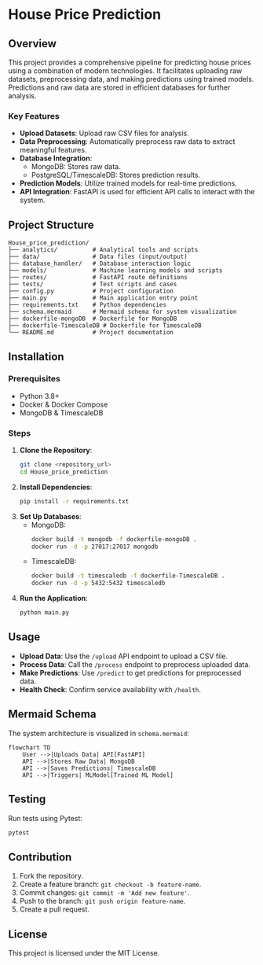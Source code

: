 # House Price Prediction

## Overview
This project provides a comprehensive pipeline for predicting house prices using a combination of modern technologies. It facilitates uploading raw datasets, preprocessing data, and making predictions using trained models. Predictions and raw data are stored in efficient databases for further analysis.

### Key Features
- **Upload Datasets**: Upload raw CSV files for analysis.
- **Data Preprocessing**: Automatically preprocess raw data to extract meaningful features.
- **Database Integration**: 
  - MongoDB: Stores raw data.
  - PostgreSQL/TimescaleDB: Stores prediction results.
- **Prediction Models**: Utilize trained models for real-time predictions.
- **API Integration**: FastAPI is used for efficient API calls to interact with the system.

## Project Structure
```
House_price_prediction/
├── analytics/          # Analytical tools and scripts
├── data/               # Data files (input/output)
├── database_handler/   # Database interaction logic
├── models/             # Machine learning models and scripts
├── routes/             # FastAPI route definitions
├── tests/              # Test scripts and cases
├── config.py           # Project configuration
├── main.py             # Main application entry point
├── requirements.txt    # Python dependencies
├── schema.mermaid      # Mermaid schema for system visualization
├── dockerfile-mongoDB  # Dockerfile for MongoDB
├── dockerfile-TimescaleDB # Dockerfile for TimescaleDB
└── README.md           # Project documentation
```

## Installation
### Prerequisites
- Python 3.8+
- Docker & Docker Compose
- MongoDB & TimescaleDB

### Steps
1. **Clone the Repository**:
   ```bash
   git clone <repository_url>
   cd House_price_prediction
   ```
2. **Install Dependencies**:
   ```bash
   pip install -r requirements.txt
   ```
3. **Set Up Databases**:
   - MongoDB:
     ```bash
     docker build -t mongodb -f dockerfile-mongoDB .
     docker run -d -p 27017:27017 mongodb
     ```
   - TimescaleDB:
     ```bash
     docker build -t timescaledb -f dockerfile-TimescaleDB .
     docker run -d -p 5432:5432 timescaledb
     ```
4. **Run the Application**:
   ```bash
   python main.py
   ```

## Usage
- **Upload Data**: Use the `/upload` API endpoint to upload a CSV file.
- **Process Data**: Call the `/process` endpoint to preprocess uploaded data.
- **Make Predictions**: Use `/predict` to get predictions for preprocessed data.
- **Health Check**: Confirm service availability with `/health`.

## Mermaid Schema
The system architecture is visualized in `schema.mermaid`:
```
flowchart TD
    User -->|Uploads Data| API[FastAPI]
    API -->|Stores Raw Data| MongoDB
    API -->|Saves Predictions| TimescaleDB
    API -->|Triggers| MLModel[Trained ML Model]
```

## Testing
Run tests using Pytest:
```bash
pytest
```

## Contribution
1. Fork the repository.
2. Create a feature branch: `git checkout -b feature-name`.
3. Commit changes: `git commit -m 'Add new feature'`.
4. Push to the branch: `git push origin feature-name`.
5. Create a pull request.

## License
This project is licensed under the MIT License.
